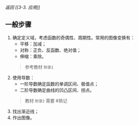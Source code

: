 *返回 [[3-3. 应用]]*

## 一般步骤

1. 确定定义域，考虑函数的奇偶性、周期性。常用的图像变换有：
	- 平移：加减；
	- 对称：正负、反函数、绝对值；
	- 伸缩：乘除。
	> 参考教材 `附录1` 
1. 使用导数：
	- 一阶导数确定函数的单调区间、极值点；
	- 二阶导数确定曲线的凹凸区间、拐点。
	> 教材 `附录2` 需要 #熟记 
1. 找出渐近线；
2. 作出图像。

